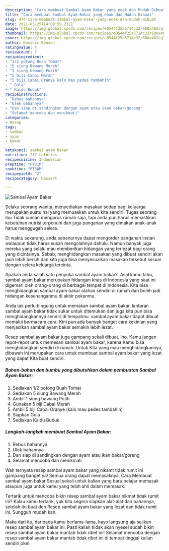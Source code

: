 ```yaml
---
description: "Cara membuat Sambal Ayam Bakar yang enak dan Mudah Dibuat"
title: "Cara membuat Sambal Ayam Bakar yang enak dan Mudah Dibuat"
slug: 474-cara-membuat-sambal-ayam-bakar-yang-enak-dan-mudah-dibuat
date: 2021-03-25T14:09:59.232Z
image: https://img-global.cpcdn.com/recipes/e0544f25a5714c32/680x482cq70/sambal-ayam-bakar-foto-resep-utama.jpg
thumbnail: https://img-global.cpcdn.com/recipes/e0544f25a5714c32/680x482cq70/sambal-ayam-bakar-foto-resep-utama.jpg
cover: https://img-global.cpcdn.com/recipes/e0544f25a5714c32/680x482cq70/sambal-ayam-bakar-foto-resep-utama.jpg
author: Dominic Benson
ratingvalue: 4
reviewcount: 7
recipeingredient:
- "1/2 potong Buah Tomat"
- "5 siung Bawang Merah"
- "1 siung bawang Putih"
- "5 biji Cabai Merah"
- "5 biji Cabai Oranye kalo mau pedes tambahin"
- " Gula"
- " Kaldu Bubuk"
recipeinstructions:
- "Rebus bahannya"
- "Ulek bahannya"
- "Dan siap di sandingkan dengan ayam atau ikan bakar/goreng"
- "Selamat mencoba dan menikmati"
categories:
- Resep
tags:
- sambal
- ayam
- bakar

katakunci: sambal ayam bakar 
nutrition: 217 calories
recipecuisine: Indonesian
preptime: "PT31M"
cooktime: "PT38M"
recipeyield: "2"
recipecategory: Dessert

---
```



![Sambal Ayam Bakar](https://img-global.cpcdn.com/recipes/e0544f25a5714c32/680x482cq70/sambal-ayam-bakar-foto-resep-utama.jpg)

Selaku seorang wanita, menyediakan masakan sedap bagi keluarga merupakan suatu hal yang memuaskan untuk kita sendiri. Tugas seorang ibu Tidak cuman mengurus rumah saja, tapi anda pun harus memastikan kebutuhan nutrisi terpenuhi dan juga panganan yang dimakan anak-anak harus menggugah selera.

Di waktu  sekarang, anda sebenarnya dapat mengorder panganan instan walaupun tidak harus susah mengolahnya dahulu. Namun banyak juga mereka yang selalu mau memberikan hidangan yang terlezat bagi orang yang dicintainya. Sebab, menghidangkan masakan yang dibuat sendiri akan jauh lebih bersih dan kita juga bisa menyesuaikan masakan tersebut sesuai dengan selera keluarga tercinta. 



Apakah anda salah satu penyuka sambal ayam bakar?. Asal kamu tahu, sambal ayam bakar merupakan hidangan khas di Indonesia yang saat ini digemari oleh orang-orang di berbagai tempat di Indonesia. Kita bisa menghidangkan sambal ayam bakar olahan sendiri di rumah dan boleh jadi hidangan kesenanganmu di akhir pekanmu.

Anda tak perlu bingung untuk memakan sambal ayam bakar, lantaran sambal ayam bakar tidak sukar untuk ditemukan dan juga kita pun bisa menghidangkannya sendiri di tempatmu. sambal ayam bakar dapat dibuat memalui bermacam cara. Kini pun ada banyak banget cara kekinian yang menjadikan sambal ayam bakar semakin lebih lezat.

Resep sambal ayam bakar juga gampang sekali dibuat, lho. Kamu jangan repot-repot untuk memesan sambal ayam bakar, karena Kamu bisa menghidangkan sendiri di rumah. Untuk Kita yang mau menghidangkannya, dibawah ini merupakan cara untuk membuat sambal ayam bakar yang lezat yang dapat Kita buat sendiri.

<!--inarticleads1-->

##### Bahan-bahan dan bumbu yang dibutuhkan dalam pembuatan Sambal Ayam Bakar:

1. Sediakan 1/2 potong Buah Tomat
1. Sediakan 5 siung Bawang Merah
1. Ambil 1 siung bawang Putih
1. Gunakan 5 biji Cabai Merah
1. Ambil 5 biji Cabai Oranye (kalo mau pedes tambahin)
1. Siapkan  Gula
1. Sediakan  Kaldu Bubuk




<!--inarticleads2-->

##### Langkah-langkah membuat Sambal Ayam Bakar:

1. Rebus bahannya
1. Ulek bahannya
1. Dan siap di sandingkan dengan ayam atau ikan bakar/goreng
1. Selamat mencoba dan menikmati




Wah ternyata resep sambal ayam bakar yang nikamt tidak rumit ini gampang banget ya! Semua orang dapat memasaknya. Cara Membuat sambal ayam bakar Sesuai sekali untuk kalian yang baru belajar memasak ataupun juga untuk kamu yang telah ahli dalam memasak.

Tertarik untuk mencoba bikin resep sambal ayam bakar nikmat tidak rumit ini? Kalau kamu tertarik, yuk kita segera siapkan alat-alat dan bahannya, setelah itu buat deh Resep sambal ayam bakar yang lezat dan tidak rumit ini. Sungguh mudah kan. 

Maka dari itu, daripada kamu berlama-lama, hayo langsung aja sajikan resep sambal ayam bakar ini. Pasti kalian tiidak akan nyesel sudah bikin resep sambal ayam bakar mantab tidak ribet ini! Selamat mencoba dengan resep sambal ayam bakar mantab tidak ribet ini di tempat tinggal kalian sendiri,oke!.

